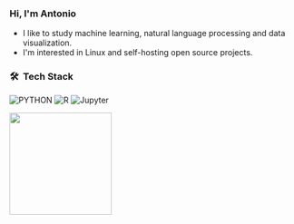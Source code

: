 ### Hi, I'm Antonio

- I like to study machine learning, natural language processing and data visualization.
- I'm interested in Linux and self-hosting open source projects.

<h3> 🛠 &nbsp;Tech Stack</h3>

![PYTHON](https://img.shields.io/badge/-Python-333333?style=flat&logo=python)
![R](https://img.shields.io/badge/-R-333333?style=flat&logo=r)
![Jupyter](https://img.shields.io/badge/Jupyter-F37626?style=flat-square&logo=Jupyter&logoColor=white)


<div align="left">
  <a href="https://github.com/ajdavidl">
  <!-- <img height="180em" src="https://github-readme-stats.vercel.app/api?username=ajdavidl&show_icons=true&theme=dracula&include_all_commits=true&count_private=true"/> -->
  <img height="180em" src="https://github-readme-stats.vercel.app/api/top-langs/?username=ajdavidl&layout=compact&langs_count=7&theme=dracula"/>
</div>

<!--
[![trophy](https://github-profile-trophy.vercel.app/?username=ajdavidl&theme=onedark)](https://github.com/ryo-ma/github-profile-trophy)
-->

<!--
![Visitor Badge](https://visitor-badge.laobi.icu/badge?page_id=ajdavidl.ajdavidl)
![Profile View Counter](https://komarev.com/ghpvc/?username=ajdavidl)
-->

<!--
[![GitHub Streak](https://github-readme-streak-stats.herokuapp.com/?user=ajdavidl&theme=dark)](https://git.io/streak-stats)
-->

<!--
Here are some ideas to get you started:

- 🔭 I’m currently working on ...
- 🌱 I’m currently learning ...
- 👯 I’m looking to collaborate on ...
- 🤔 I’m looking for help with ...
- 💬 Ask me about ...
- 📫 How to reach me: ...
- 😄 Pronouns: ...
- ⚡ Fun fact: ...
-->
